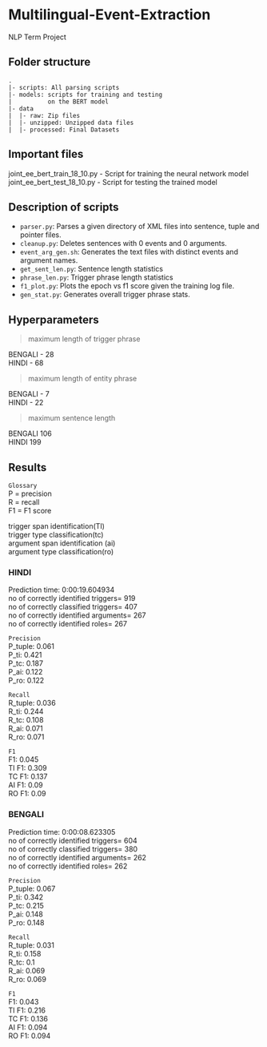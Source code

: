 # Multilingual-Event-Extraction

NLP Term Project

## Folder structure

```
.
|- scripts: All parsing scripts
|- models: scripts for training and testing 
|          on the BERT model
|- data
|  |- raw: Zip files
|  |- unzipped: Unzipped data files
|  |- processed: Final Datasets
```

## Important files
joint_ee_bert_train_18_10.py - Script for training the neural network model \
joint_ee_bert_test_18_10.py - Script for testing the trained model

## Description of scripts

- `parser.py`: Parses a given directory of XML files into sentence, tuple and pointer files.
- `cleanup.py`: Deletes sentences with 0 events and 0 arguments.
- `event_arg_gen.sh`: Generates the text files with distinct events and argument names.
- `get_sent_len.py`: Sentence length statistics
- `phrase_len.py`: Trigger phrase length statistics
- `f1_plot.py`: Plots the epoch vs f1 score given the training log file.
- `gen_stat.py`: Generates overall trigger phrase stats.

## Hyperparameters

> maximum length of trigger phrase

BENGALI - 28 \
HINDI - 68

> maximum length of entity phrase

BENGALI - 7  \
HINDI - 22 

> maximum sentence length

BENGALI 106 \
HINDI 199

## Results

```Glossary```\
P = precision\
R = recall\
F1 = F1 score

trigger span identification(TI)\
trigger type classification(tc)\
argument span identification (ai)\
argument type classification(ro)

### HINDI

Prediction time:  0:00:19.604934\
no of correctly identified triggers= 919\
no of correctly classified triggers= 407\
no of correctly identified arguments= 267\
no of correctly identified roles= 267

```Precision```\
P_tuple:  0.061\
P_ti:  0.421\
P_tc:  0.187\
P_ai:  0.122\
P_ro:  0.122

```Recall```\
R_tuple:  0.036\
R_ti:  0.244\
R_tc:  0.108\
R_ai:  0.071\
R_ro:  0.071

```F1```\
F1:  0.045\
TI F1:  0.309\
TC F1:  0.137\
AI F1:  0.09\
RO F1:  0.09

### BENGALI

Prediction time:  0:00:08.623305\
no of correctly identified triggers= 604\
no of correctly classified triggers= 380\
no of correctly identified arguments= 262\
no of correctly identified roles= 262

```Precision```\
P_tuple:  0.067\
P_ti:  0.342\
P_tc:  0.215\
P_ai:  0.148\
P_ro:  0.148

```Recall```\
R_tuple:  0.031\
R_ti:  0.158\
R_tc:  0.1\
R_ai:  0.069\
R_ro:  0.069

```F1```\
F1:  0.043\
TI F1:  0.216\
TC F1:  0.136\
AI F1:  0.094\
RO F1:  0.094
